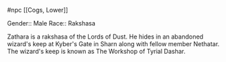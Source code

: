 #npc [[Cogs, Lower]]

Gender:: Male
Race:: Rakshasa

Zathara is a rakshasa of the Lords of Dust. He hides in an abandoned wizard's keep at Kyber's Gate in Sharn along with fellow member Nethatar. The wizard's keep is known as The Workshop of Tyrial Dashar.